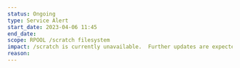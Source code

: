 ```yaml
---
status: Ongoing
type: Service Alert
start_date: 2023-04-06 11:45
end_date: 
scope: RPOOL /scratch filesystem
impact: /scratch is currently unavailable.  Further updates are expected tomorrow
reason:
---
```

